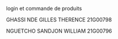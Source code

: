 login et commande de produits

GHASSI NDE GILLES THERENCE 21G00798

NGUETCHO SANDJON WILLIAM   21G00796
